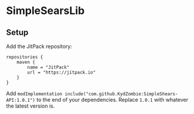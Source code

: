 # SimpleSearsLib

## Setup

Add the JitPack repository:
```
repositories {
	maven {
		name = "JitPack"
		url = "https://jitpack.io"
	}
}
```

Add `modImplementation include("com.github.KydZombie:SimpleShears-API:1.0.1")` to the end of your dependencies. Replace `1.0.1` with whatever the latest version is.
